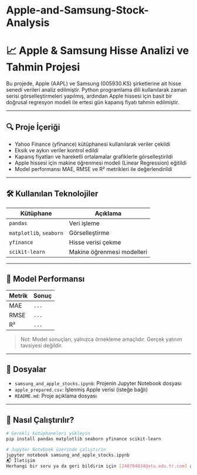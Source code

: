 # Apple-and-Samsung-Stock-Analysis
# 📈 Apple & Samsung Hisse Analizi ve Tahmin Projesi

Bu projede, Apple (AAPL) ve Samsung (005930.KS) şirketlerine ait hisse senedi verileri analiz edilmiştir. Python programlama dili kullanılarak zaman serisi görselleştirmeleri yapılmış, ardından Apple hissesi için basit bir doğrusal regresyon modeli ile ertesi gün kapanış fiyatı tahmin edilmiştir.

---

## 🔍 Proje İçeriği

- Yahoo Finance (yfinance) kütüphanesi kullanılarak veriler çekildi
- Eksik ve aykırı veriler kontrol edildi
- Kapanış fiyatları ve hareketli ortalamalar grafiklerle görselleştirildi
- Apple hissesi için makine öğrenmesi modeli (Linear Regression) eğitildi
- Model performansı MAE, RMSE ve R² metrikleri ile değerlendirildi

---

## 🛠 Kullanılan Teknolojiler

| Kütüphane | Açıklama |
|----------|----------|
| `pandas` | Veri işleme |
| `matplotlib`, `seaborn` | Görselleştirme |
| `yfinance` | Hisse verisi çekme |
| `scikit-learn` | Makine öğrenmesi modelleri |

---

## 🧠 Model Performansı

| Metrik | Sonuç |
|--------|--------|
| MAE | `...` |
| RMSE | `...` |
| R² | `...` |

> Not: Model sonuçları, yalnızca örnekleme amaçlıdır. Gerçek yatırım tavsiyesi değildir.

---

## 📁 Dosyalar

- `samsung_and_apple_stocks.ipynb`: Projenin Jupyter Notebook dosyası
- `apple_prepared.csv`: İşlenmiş Apple verisi (isteğe bağlı)
- `README.md`: Proje açıklama dosyası

---

## 📌 Nasıl Çalıştırılır?

```bash
# Gerekli kütüphaneleri yükleyin
pip install pandas matplotlib seaborn yfinance scikit-learn

# Jupyter Notebook üzerinde çalıştırın
jupyter notebook samsung_and_apple_stocks.ipynb
📬 İletişim
Herhangi bir soru ya da geri bildirim için [240704034@atu.edu.tr.com] adresinden ulaşabilirsiniz.
